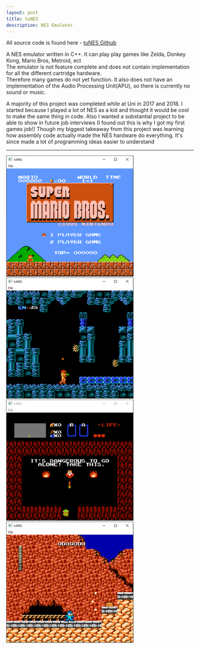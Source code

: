 ```yaml
---
layout: post
title: tuNES
description: NES Emulator
---
```


All source code is found here - [tuNES Github](https://github.com/domlawlor/tuNES)

A NES emulator written in C++. It can play play games like Zelda, Donkey Kong, Mario Bros, Metroid, ect  
The emulator is not feature complete and does not contain implementation for all the different cartridge hardware.  
Therefore many games do not yet function. It also does not have an implementation of the Audio Processing Unit(APU), so there is currently no sound or music.

A majority of this project was completed while at Uni in 2017 and 2018. 
I started because I played a lot of NES as a kid and thought it would be cool to make the same thing in code.
Also I wanted a substantial project to be able to show in future job interviews (I found out this is why I got my first games job!) 
Though my biggest takeaway from this project was learning how assembly code actually made the NES hardware do everything. It's since made a lot of programming ideas easier to understand

---
![Mario](/assets/images/tuNES/marioBros.png)
![Metroid](/assets/images/tuNES/metroid.png)
![Zelda](/assets/images/tuNES/zelda.png)
![Megaman](/assets/images/tuNES/megaman.png)